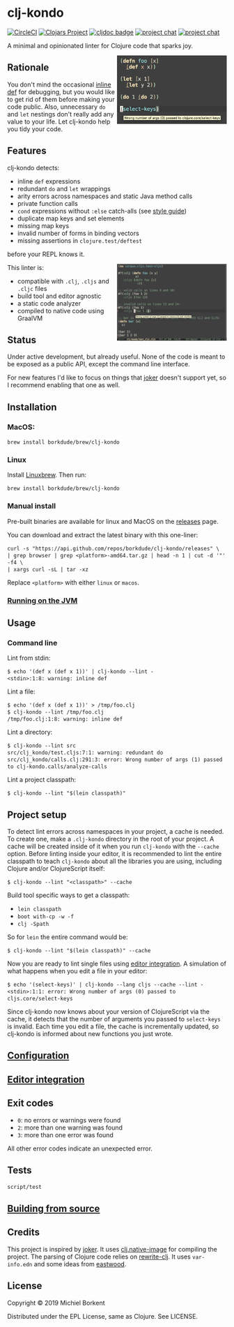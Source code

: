 # clj-kondo
[![CircleCI](https://circleci.com/gh/borkdude/clj-kondo/tree/master.svg?style=svg)](https://circleci.com/gh/borkdude/clj-kondo/tree/master)
[![Clojars Project](https://img.shields.io/clojars/v/clj-kondo.svg)](https://clojars.org/clj-kondo)
[![cljdoc badge](https://cljdoc.org/badge/clj-kondo/clj-kondo)](https://cljdoc.org/d/clj-kondo/clj-kondo/CURRENT)
[![project chat](https://img.shields.io/badge/slack-join_chat-brightgreen.svg)](https://clojurians.slack.com/messages/CHY97NXE2)
[![project chat](https://img.shields.io/badge/zulip-join_chat-brightgreen.svg)](https://clojurians.zulipchat.com/#narrow/stream/195549-clj-kondo)

A minimal and opinionated linter for Clojure code that sparks joy.

<img src="screenshots/demo.png" width="50%" align="right">

## Rationale

You don't mind the occasional [inline
def](https://blog.michielborkent.nl/2017/05/25/inline-def-debugging/) for
debugging, but you would like to get rid of them before making your code
public. Also, unnecessary `do` and `let` nestings don't really add any value to
your life. Let clj-kondo help you tidy your code.

## Features

clj-kondo detects:

* inline `def` expressions
* redundant `do` and `let` wrappings
* arity errors across namespaces and static Java method calls
* private function calls
* `cond` expressions without `:else` catch-alls (see [style guide](https://github.com/bbatsov/clojure-style-guide#else-keyword-in-cond))
* duplicate map keys and set elements
* missing map keys
* invalid number of forms in binding vectors
* missing assertions in `clojure.test/deftest`

before your REPL knows it.

<img src="screenshots/wrong-arity.png" width="50%" align="right">

This linter is:

* compatible with `.clj`, `.cljs` and `.cljc` files
* build tool and editor agnostic
* a static code analyzer
* compiled to native code using GraalVM

## Status

Under active development, but already useful. None of the code is meant to be exposed as a
public API, except the command line interface.

For new features I'd like to focus on things that
[joker](https://github.com/candid82/joker) doesn't support yet, so I recommend
enabling that one as well.

## Installation

### MacOS:

    brew install borkdude/brew/clj-kondo

### Linux

Install [Linuxbrew](http://linuxbrew.sh/). Then run:

    brew install borkdude/brew/clj-kondo

### Manual install

Pre-built binaries are available for linux and MacOS on the
[releases](https://github.com/borkdude/clj-kondo/releases) page.

You can download and extract the latest binary with this one-liner:

``` shellsession
curl -s "https://api.github.com/repos/borkdude/clj-kondo/releases" \
| grep browser | grep <platform>-amd64.tar.gz | head -n 1 | cut -d '"' -f4 \
| xargs curl -sL | tar -xz
```

Replace `<platform>` with either `linux` or `macos`.

### [Running on the JVM](doc/jvm.md)

## Usage

### Command line

Lint from stdin:

``` shellsession
$ echo '(def x (def x 1))' | clj-kondo --lint -
<stdin>:1:8: warning: inline def
```

Lint a file:

``` shellsession
$ echo '(def x (def x 1))' > /tmp/foo.clj
$ clj-kondo --lint /tmp/foo.clj
/tmp/foo.clj:1:8: warning: inline def
```

Lint a directory:

``` shellsession
$ clj-kondo --lint src
src/clj_kondo/test.cljs:7:1: warning: redundant do
src/clj_kondo/calls.clj:291:3: error: Wrong number of args (1) passed to clj-kondo.calls/analyze-calls
```

Lint a project classpath:

``` shellsession
$ clj-kondo --lint "$(lein classpath)"
```

## Project setup

To detect lint errors across namespaces in your project, a cache is needed. To
create one, make a `.clj-kondo` directory in the root of your project. A cache
will be created inside of it when you run `clj-kondo` with the `--cache` option.
Before linting inside your editor, it is recommended to lint the entire
classpath to teach `clj-kondo` about all the libraries you are using, including
Clojure and/or ClojureScript itself:

``` shellsession
$ clj-kondo --lint "<classpath>" --cache
```

Build tool specific ways to get a classpath:
- `lein classpath`
- `boot with-cp -w -f`
- `clj -Spath`

So for `lein` the entire command would be:

    $ clj-kondo --lint "$(lein classpath)" --cache

Now you are ready to lint single files using [editor
integration](doc/editor-integration.md). A simulation of what happens when you edit a
file in your editor:

``` shellsession
$ echo '(select-keys)' | clj-kondo --lang cljs --cache --lint -
<stdin>:1:1: error: Wrong number of args (0) passed to cljs.core/select-keys
```

Since clj-kondo now knows about your version of ClojureScript via the cache,
it detects that the number of arguments you passed to `select-keys` is
invalid. Each time you edit a file, the cache is incrementally updated, so
clj-kondo is informed about new functions you just wrote.

## [Configuration](doc/config.md)

## [Editor integration](doc/editor-integration.md)

## Exit codes

- `0`: no errors or warnings were found
- `2`: more than one warning was found
- `3`: more than one error was found

All other error codes indicate an unexpected error.

## Tests

    script/test

## [Building from source](doc/build.md)

## Credits

This project is inspired by [joker](https://github.com/candid82/joker). It uses
[clj.native-image](https://github.com/taylorwood/clj.native-image) for compiling
the project. The parsing of Clojure code relies on
[rewrite-clj](https://github.com/xsc/rewrite-clj). It uses `var-info.edn` and
some ideas from [eastwood](https://github.com/jonase/eastwood).

## License

Copyright © 2019 Michiel Borkent

Distributed under the EPL License, same as Clojure. See LICENSE.
